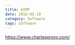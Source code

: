 ```yaml
---
title: GIMP
date: 2016-05-19
category: Software
tags: Software
---
```


https://www.charlesproxy.com/
